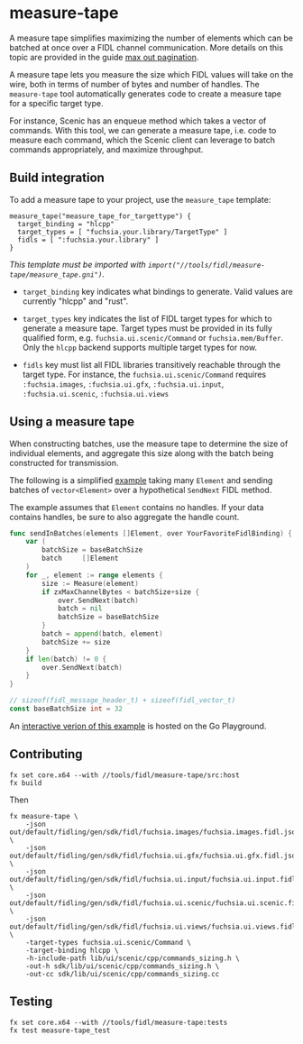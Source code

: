 # measure-tape

A measure tape simplifies maximizing the number of elements which can be batched
at once over a FIDL channel communication. More details on this topic are
provided in the guide [max out pagination].

A measure tape lets you measure the size which FIDL values will take on the
wire, both in terms of number of bytes and number of handles. The
`measure-tape` tool automatically generates code to create a measure tape for a
specific target type.

For instance, Scenic has an enqueue method which takes a vector of commands.
With this tool, we can generate a measure tape, i.e. code to measure each
command, which the Scenic client can leverage to batch commands appropriately,
and maximize throughput.

## Build integration

To add a measure tape to your project, use the `measure_tape` template:

```gn
measure_tape("measure_tape_for_targettype") {
  target_binding = "hlcpp"
  target_types = [ "fuchsia.your.library/TargetType" ]
  fidls = [ ":fuchsia.your.library" ]
}
```

_This template must be imported with
`import("//tools/fidl/measure-tape/measure_tape.gni")`._

 * `target_binding` key indicates what bindings to generate.
   Valid values are currently "hlcpp" and "rust".

 * `target_types` key indicates the list of FIDL target types for which to
   generate a measure tape. Target types must be provided in its fully qualified
   form, e.g. `fuchsia.ui.scenic/Command` or `fuchsia.mem/Buffer`. Only the
   `hlcpp` backend supports multiple target types for now.

 * `fidls` key must list all FIDL libraries transitively reachable through the
   target type. For instance, the `fuchsia.ui.scenic/Command` requires
   `:fuchsia.images`, `:fuchsia.ui.gfx`, `:fuchsia.ui.input`,
   `:fuchsia.ui.scenic`, `:fuchsia.ui.views`

## Using a measure tape

When constructing batches, use the measure tape to determine the size of
individual elements, and aggregate this size along with the batch being
constructed for transmission.

The following is a simplified [example][go-example] taking many `Element` and
sending batches of `vector<Element>` over a hypothetical `SendNext` FIDL method.

The example assumes that `Element` contains no handles. If your data contains
handles, be sure to also aggregate the handle count.

```go
func sendInBatches(elements []Element, over YourFavoriteFidlBinding) {
	var (
		batchSize = baseBatchSize
		batch     []Element
	)
	for _, element := range elements {
		size := Measure(element)
		if zxMaxChannelBytes < batchSize+size {
			over.SendNext(batch)
			batch = nil
			batchSize = baseBatchSize
		}
		batch = append(batch, element)
		batchSize += size
	}
	if len(batch) != 0 {
		over.SendNext(batch)
	}
}

// sizeof(fidl_message_header_t) + sizeof(fidl_vector_t)
const baseBatchSize int = 32
```

An [interactive verion of this example][go-example] is hosted on the Go
Playground.

## Contributing

```
fx set core.x64 --with //tools/fidl/measure-tape/src:host
fx build
```

Then

```
fx measure-tape \
    -json out/default/fidling/gen/sdk/fidl/fuchsia.images/fuchsia.images.fidl.json \
    -json out/default/fidling/gen/sdk/fidl/fuchsia.ui.gfx/fuchsia.ui.gfx.fidl.json \
    -json out/default/fidling/gen/sdk/fidl/fuchsia.ui.input/fuchsia.ui.input.fidl.json \
    -json out/default/fidling/gen/sdk/fidl/fuchsia.ui.scenic/fuchsia.ui.scenic.fidl.json \
    -json out/default/fidling/gen/sdk/fidl/fuchsia.ui.views/fuchsia.ui.views.fidl.json \
    -target-types fuchsia.ui.scenic/Command \
    -target-binding hlcpp \
    -h-include-path lib/ui/scenic/cpp/commands_sizing.h \
    -out-h sdk/lib/ui/scenic/cpp/commands_sizing.h \
    -out-cc sdk/lib/ui/scenic/cpp/commands_sizing.cc
```

## Testing

```
fx set core.x64 --with //tools/fidl/measure-tape:tests
fx test measure-tape_test
```

<!-- xrefs -->
[max out pagination]: /docs/development/languages/fidl/guides/max-out-pagination.md
[go-example]: https://play.golang.org/p/KODYMAEg88L
